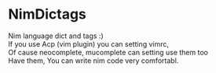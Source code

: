 # NimDictags
Nim language dict and tags :)  
If you use Acp (vim plugin) you can setting vimrc,  
Of cause neocomplete, mucomplete can setting use them too  
Have them, You can write nim code very comfortabl.

